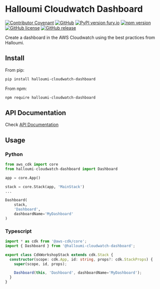 # Halloumi Cloudwatch Dashboard

[![Contributor Covenant](https://img.shields.io/badge/Contributor%20Covenant-v2.0%20adopted-ff69b4.svg)](code_of_conduct.md)
[![GitHub](https://img.shields.io/badge/github-sentiampc%2Fhalloumi--cloudwatch--dashboard-orange.svg)](https://github.com/sentiampc/halloumi-cloudwatch-dashboard)
[![PyPI version fury.io](https://badge.fury.io/py/halloumi-cloudwatch-dashboard.svg)](https://pypi.python.org/pypi/halloumi-cloudwatch-dashboard/)
[![npm version](https://badge.fury.io/js/halloumi-cloudwatch-dashboard.svg)](https://badge.fury.io/js/halloumi-cloudwatch-dashboard)
[![GitHub license](https://img.shields.io/github/license/sentiampc/halloumi-cloudwatch-dashboard.svg)](https://github.com/sentiampc/halloumi-cloudwatch-dashboard/blob/master/LICENSE)
[![GitHub release](https://img.shields.io/github/release/sentiampc/halloumi-cloudwatch-dashboard.svg)](https://GitHub.com/sentiampc/halloumi-cloudwatch-dashboard/releases/)

Create a dashboard in the AWS Cloudwatch using the best practices from Halloumi.

## Install

From pip:
```bash
pip install halloumi-cloudwatch-dashboard
```

From npm:
```bash
npm require halloumi-cloudwatch-dashboard
```

## API Documentation

Check [API Documentation](./API.md)

## Usage

### Python

```python
from aws_cdk import core
from halloumi-cloudwatch-dashboard import Dashboard

app = core.App()

stack = core.Stack(app, 'MainStack')
...

Dashboard(
    stack,
    'Dashboard',
    dashboardName='MyDashboard'
)
```

### Typescript

```typescript
import * as cdk from '@aws-cdk/core';
import { Dashboard } from '@halloumi-cloudwatch-dashboard';

export class CdkWorkshopStack extends cdk.Stack {
  constructor(scope: cdk.App, id: string, props?: cdk.StackProps) {
    super(scope, id, props);

    Dashboard(this, 'Dashboard', dashboardName='MyDashboard');
  }
}
```